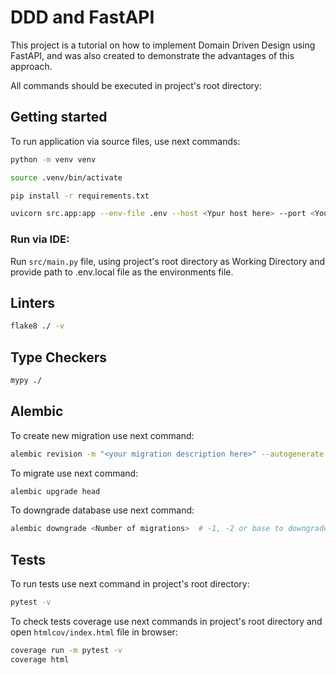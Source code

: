 # DDD and FastAPI

This project is a tutorial on how to implement Domain Driven Design using FastAPI, 
and was also created to demonstrate the advantages of this approach.

All commands should be executed in project's root directory:

## Getting started

To run application via source files, use next commands:

```bash
python -m venv venv

source .venv/bin/activate

pip install -r requirements.txt

uvicorn src.app:app --env-file .env --host <Ypur host here> --port <Your por here> --reload 
```

### Run via IDE:

Run ```src/main.py``` file, using project's root directory as Working Directory and 
provide path to .env.local file as the environments file.

## Linters

```bash
flake8 ./ -v
```

## Type Checkers

```bash
mypy ./
```

## Alembic

To create new migration use next command:
```bash
alembic revision -m "<your migration description here>" --autogenerate
```

To migrate use next command:
```bash
alembic upgrade head
```

To downgrade database use next command:
```bash
alembic downgrade <Number of migrations>  # -1, -2 or base to downgrade to start point
```

## Tests

To run tests use next command in project's root directory:
```bash
pytest -v
```

To check tests coverage use next commands in project's root directory and 
open ```htmlcov/index.html``` file in browser:
```bash
coverage run -m pytest -v
coverage html
```
